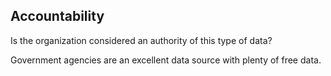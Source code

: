 ## Accountability

Is the organization considered an authority of this type of data?

Government agencies are an excellent data source with plenty of free data.
